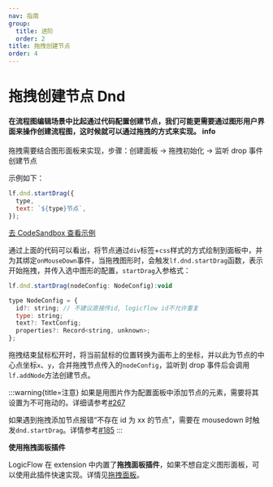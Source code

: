 ```yaml
---
nav: 指南
group:
  title: 进阶
  order: 2
title: 拖拽创建节点
order: 4
---
```

# 拖拽创建节点 Dnd


#### 在流程图编辑场景中比起通过代码配置创建节点，我们可能更需要通过图形用户界面来操作创建流程图，这时候就可以通过拖拽的方式来实现。 <Badge>info</Badge>

拖拽需要结合图形面板来实现，步骤：创建面板 → 拖拽初始化 → 监听 drop 事件创建节点

示例如下：

```jsx | pure
lf.dnd.startDrag({
  type,
  text: `${type}节点`,
});
```

<a href="https://codesandbox.io/embed/logicflow-base18-odj3g?fontsize=14&hidenavigation=1&theme=dark&view=preview" target="_blank"> 去 CodeSandbox 查看示例</a>

通过上面的代码可以看出，将节点通过`div`标签+`css`样式的方式绘制到面板中，并为其绑定`onMouseDown`事件，当拖拽图形时，会触发`lf.dnd.startDrag`函数，表示开始拖拽，并传入选中图形的配置，`startDrag`入参格式：

```jsx | pure
lf.dnd.startDrag(nodeConfig: NodeConfig):void

type NodeConfig = {
  id?: string; // 不建议直接传id, logicflow id不允许重复
  type: string;
  text?: TextConfig;
  properties?: Record<string, unknown>;
};
```

拖拽结束鼠标松开时，将当前鼠标的位置转换为画布上的坐标，并以此为节点的中心点坐标`x`、`y`，合并拖拽节点传入的`nodeConfig`，监听到 drop 事件后会调用`lf.addNode`方法创建节点。

:::warning{title=注意}
如果是用图片作为配置面板中添加节点的元素，需要将其设置为不可拖动的。详细请参考[#267](https://github.com/didi/LogicFlow/issues/267)

如果遇到拖拽添加节点报错“不存在 id 为 xx 的节点”，需要在 mousedown 时触发`dnd.startDrag`。详情参考[#185](https://github.com/didi/LogicFlow/issues/185)
:::

**使用拖拽面板插件**

LogicFlow 在 extension 中内置了**拖拽面板插件**，如果不想自定义图形面板，可以使用此插件快速实现。详情见[拖拽面板](extension-component-dnd-panel)。
